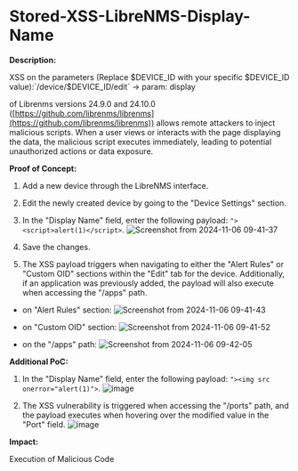 # Stored-XSS-LibreNMS-Display-Name

**Description:**


XSS on the parameters (Replace $DEVICE_ID with your specific $DEVICE_ID value):`/device/$DEVICE_ID/edit` -> param: display


of Librenms versions 24.9.0 and 24.10.0 ([https://github.com/librenms/librenms](https://github.com/librenms/librenms)) allows remote attackers to inject malicious scripts. When a user views or interacts with the page displaying the data, the malicious script executes immediately, leading to potential unauthorized actions or data exposure.


**Proof of Concept:**
1. Add a new device through the LibreNMS interface.
2. Edit the newly created device by going to the "Device Settings" section.
3. In the "Display Name" field, enter the following payload: `"><script>alert(1)</script>`.
![Screenshot from 2024-11-06 09-41-37](https://github.com/user-attachments/assets/6b44e049-5748-4f70-a667-c681cacec9da)

4. Save the changes.
5. The XSS payload triggers when navigating to either the "Alert Rules" or "Custom OID" sections within the "Edit" tab for the device. Additionally, if an application was previously added, the payload will also execute when accessing the "/apps" path.

- on "Alert Rules" section:
![Screenshot from 2024-11-06 09-41-43](https://github.com/user-attachments/assets/eac5a8b7-f482-4d28-9247-889225665b27)

- on "Custom OID" section:
![Screenshot from 2024-11-06 09-41-52](https://github.com/user-attachments/assets/1bf5525a-1b50-4262-bdc1-df27d539e766)

- on the "/apps" path:
![Screenshot from 2024-11-06 09-42-05](https://github.com/user-attachments/assets/4bd39e1e-6c60-4cc5-b922-8db7fc8094fc)

**Additional PoC:**
1. In the "Display Name" field, enter the following payload: `"><img src onerror="alert(1)">`.
![image](https://github.com/user-attachments/assets/addb1b00-23b1-4c26-8ac7-494cb24ebe8a)

2. The XSS vulnerability is triggered when accessing the "/ports" path, and the payload executes when hovering over the modified value in the "Port" field.
![image](https://github.com/user-attachments/assets/446e0d62-2016-4435-a1eb-fe85079498e4)

**Impact:**

Execution of Malicious Code

